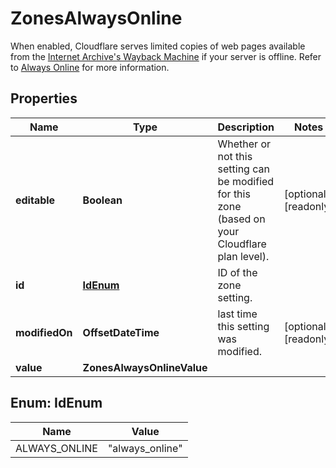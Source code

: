 

# ZonesAlwaysOnline

When enabled, Cloudflare serves limited copies of web pages available from the [Internet Archive's Wayback Machine](https://archive.org/web/) if your server is offline. Refer to [Always Online](https://developers.cloudflare.com/cache/about/always-online) for more information.

## Properties

| Name | Type | Description | Notes |
|------------ | ------------- | ------------- | -------------|
|**editable** | **Boolean** | Whether or not this setting can be modified for this zone (based on your Cloudflare plan level). |  [optional] [readonly] |
|**id** | [**IdEnum**](#IdEnum) | ID of the zone setting. |  |
|**modifiedOn** | **OffsetDateTime** | last time this setting was modified. |  [optional] [readonly] |
|**value** | **ZonesAlwaysOnlineValue** |  |  |



## Enum: IdEnum

| Name | Value |
|---- | -----|
| ALWAYS_ONLINE | &quot;always_online&quot; |



